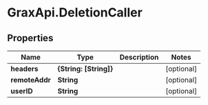 # GraxApi.DeletionCaller

## Properties

Name | Type | Description | Notes
------------ | ------------- | ------------- | -------------
**headers** | **{String: [String]}** |  | [optional] 
**remoteAddr** | **String** |  | [optional] 
**userID** | **String** |  | [optional] 


